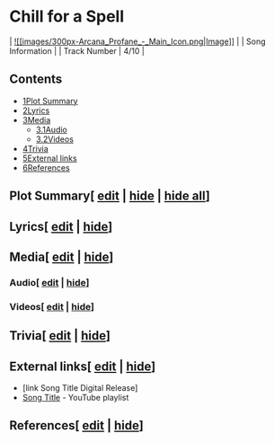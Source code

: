 # Chill for a Spell

| [![[images/300px-Arcana_Profane_-_Main_Icon.png|Image]]](/wiki/File:Arcana_Profane_-_Main_Icon.png) |
| Song Information |
| Track Number | 4/10 |

## Contents

- [1Plot Summary](#Plot_Summary)
- [2Lyrics](#Lyrics)
- [3Media](#Media)
  - [3.1Audio](#Audio)
  - [3.2Videos](#Videos)
- [4Trivia](#Trivia)
- [5External links](#External_links)
- [6References](#References)

## Plot Summary\[ [edit](/wiki/Chill_for_a_Spell?action=edit&section=1 "Edit section: Plot Summary") \| [hide](/wiki/Chill_for_a_Spell "Expand or collapse this section") \| [hide all](/wiki/Chill_for_a_Spell "Expand or collapse all sections on this page")\]

## Lyrics\[ [edit](/wiki/Chill_for_a_Spell?action=edit&section=2 "Edit section: Lyrics") \| [hide](/wiki/Chill_for_a_Spell "Expand or collapse this section")\]

## Media\[ [edit](/wiki/Chill_for_a_Spell?action=edit&section=3 "Edit section: Media") \| [hide](/wiki/Chill_for_a_Spell "Expand or collapse this section")\]

### Audio\[ [edit](/wiki/Chill_for_a_Spell?action=edit&section=4 "Edit section: Audio") \| [hide](/wiki/Chill_for_a_Spell "Expand or collapse this section")\]

### Videos\[ [edit](/wiki/Chill_for_a_Spell?action=edit&section=5 "Edit section: Videos") \| [hide](/wiki/Chill_for_a_Spell "Expand or collapse this section")\]

## Trivia\[ [edit](/wiki/Chill_for_a_Spell?action=edit&section=6 "Edit section: Trivia") \| [hide](/wiki/Chill_for_a_Spell "Expand or collapse this section")\]

## External links\[ [edit](/wiki/Chill_for_a_Spell?action=edit&section=7 "Edit section: External links") \| [hide](/wiki/Chill_for_a_Spell "Expand or collapse this section")\]

- \[link Song Title Digital Release\]
- [Song Title](https://www.youtube.com/playlist?list=playlistId) \- YouTube playlist

## References\[ [edit](/wiki/Chill_for_a_Spell?action=edit&section=8 "Edit section: References") \| [hide](/wiki/Chill_for_a_Spell "Expand or collapse this section")\]